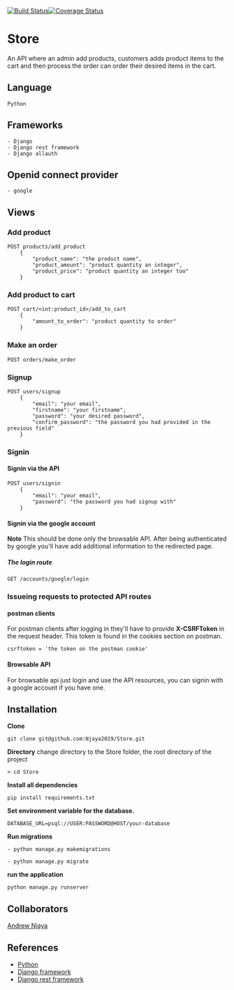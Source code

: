 [![Build Status](https://travis-ci.com/Njaya2019/Store.svg?branch=develop)](https://travis-ci.com/Njaya2019/Store)[![Coverage Status](https://coveralls.io/repos/github/Njaya2019/Store/badge.svg?branch=develop)](https://coveralls.io/github/Njaya2019/Store?branch=develop)
# Store
An API where an admin add products, customers adds product items to the cart and then process the order can order their desired items in the cart.

## Language
```
Python
```

## Frameworks
```
- Django
- Django rest framework
- Django allauth
```

## Openid connect provider
```
- google
```

## Views
### Add product
```
POST products/add_product 
    {
        "product_name": "the product name", 
        "product_amount": "product quantity an integer", 
        "product_price": "product quantity an integer too"
    }
```
### Add product to cart
```
POST cart/<int:product_id>/add_to_cart
    {
        "amount_to_order": "product quantity to order"
    }
```
### Make an order
```
POST orders/make_order
```
### Signup
```
POST users/signup 
    {
        "email": "your email", 
        "firstname": "your firstname", 
        "password": "your desired password", 
        "confirm_password": "the password you had provided in the previous field"
    }
```
### Signin
#### Signin via the API
```
POST users/signin 
    {
        "email": "your email",
        "password": "the password you had signup with"
    }
```

#### Signin via the google account
**Note** This should be done only the browsable API.
After being authenticated by google you'll have add
additional information to the redirected page.
##### The login route
```
GET /accounts/google/login
```

### Issueing requests to protected API routes
#### postman clients
For postman clients after logging in they'll have to provide **X-CSRFToken** in the request header. This token is found in the
cookies section on postman.
```
csrftoken = 'the token on the postman cookie'
```
#### Browsable API
For browsable api just login and use the API resources, you can
signin with a google account if you have one.

## Installation
**Clone**
```
git clone git@github.com:Njaya2019/Store.git
```
**Directory**
change directory to the Store folder, the root directory of the project
```
> cd Store
```
**Install all dependencies**
```
pip install requirements.txt
```
**Set environment variable for the database.**
```
DATABASE_URL=psql://USER:PASSWORD@HOST/your-database
```
**Run migrations**
```
- python manage.py makemigrations
```
```
- python manage.py migrate
```
**run the application**
```
python manage.py runserver
```

## Collaborators
[Andrew Njaya](https://github.com/Njaya2019)

## References
- [Python](https://docs.python.org/3.6/)
- [Django framework](https://www.djangoproject.com/)
- [Django rest framework](https://www.django-rest-framework.org/)
